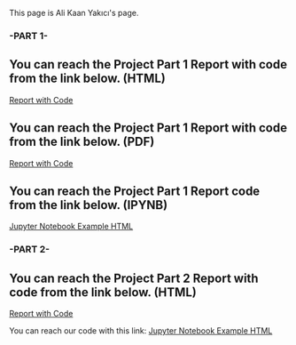 This page is Ali Kaan Yakıcı's page.

### -PART 1- ###

## You can reach the Project Part 1 Report with code from the link below. (HTML)
[Report with Code](Part1.html)

## You can reach the Project Part 1 Report with code from the link below. (PDF)
[Report with Code](Part1.pdf)

## You can reach the Project Part 1 Report code from the link below. (IPYNB)
[Jupyter Notebook Example HTML](423_proje.ipynb)


### -PART 2- ###

## You can reach the Project Part 2 Report with code from the link below. (HTML)
[Report with Code](Part2.html)

You can reach our code with this link:
[Jupyter Notebook Example HTML](part2.ipynb)

